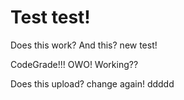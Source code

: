 # Test test!

Does this work? And this? new test!

CodeGrade!!! OWO! Working??

Does this upload?
 change
again!
ddddd
